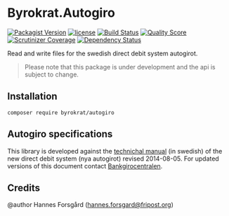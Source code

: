 # Byrokrat.Autogiro

[![Packagist Version](https://img.shields.io/packagist/v/byrokrat/autogiro.svg?style=flat-square)](https://packagist.org/packages/byrokrat/autogiro)
[![license](https://img.shields.io/github/license/byrokrat/autogiro.svg?maxAge=2592000&style=flat-square)](LICENSE.md)
[![Build Status](https://img.shields.io/travis/byrokrat/autogiro/master.svg?style=flat-square)](https://travis-ci.org/byrokrat/autogiro)
[![Quality Score](https://img.shields.io/scrutinizer/g/byrokrat/autogiro.svg?style=flat-square)](https://scrutinizer-ci.com/g/byrokrat/autogiro)
[![Scrutinizer Coverage](https://img.shields.io/scrutinizer/coverage/g/byrokrat/autogiro.svg?style=flat-square)](https://scrutinizer-ci.com/g/byrokrat/autogiro/?branch=master)
[![Dependency Status](https://img.shields.io/gemnasium/byrokrat/autogiro.svg?style=flat-square)](https://gemnasium.com/byrokrat/autogiro)

Read and write files for the swedish direct debit system autogirot.

> Please note that this package is under development and the api is subject to change.

Installation
------------
```shell
composer require byrokrat/autogiro
```

Autogiro specifications
-----------------------
This library is developed against the [technichal manual](/bgc/autogiro_tekniskmanual_sv.pdf)
(in swedish) of the new direct debit system (nya autogirot) revised 2014-08-05.
For updated versions of this document contact [Bankgirocentralen](http://bgc.se).

Credits
-------
@author Hannes Forsgård (hannes.forsgard@fripost.org)
